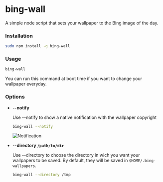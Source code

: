 # bing-wall

A simple node script that sets your wallpaper to the Bing image of the day.

### Installation

```bash
sudo npm install -g bing-wall
```

### Usage

```bash
bing-wall
```

You can run this command at boot time if you want to change your wallpaper everyday.


### Options

- __--notify__

  Use --notify to show a native notification with the wallpaper copyright

  ```bash
  bing-wall --notify
  ```

  ![Notification](https://cloud.githubusercontent.com/assets/6225979/7679455/1a7bd472-fd5d-11e4-937b-10cee4c48239.png)

- __--directory `/path/to/dir`__

  Use --directory to choose the directory in wich you want your wallpapers to be saved. By default, they will be saved in `$HOME/.bing-wallpapers`.

  ```bash
  bing-wall --directory /tmp
  ```
